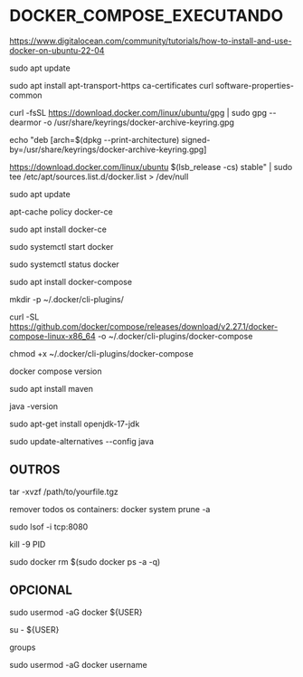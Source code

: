 # DOCKER_COMPOSE_EXECUTANDO

https://www.digitalocean.com/community/tutorials/how-to-install-and-use-docker-on-ubuntu-22-04


sudo apt update

sudo apt install apt-transport-https ca-certificates curl software-properties-common

curl -fsSL https://download.docker.com/linux/ubuntu/gpg | sudo gpg --dearmor -o /usr/share/keyrings/docker-archive-keyring.gpg

echo "deb [arch=$(dpkg --print-architecture) signed-by=/usr/share/keyrings/docker-archive-keyring.gpg] 

https://download.docker.com/linux/ubuntu $(lsb_release -cs) stable" | sudo tee /etc/apt/sources.list.d/docker.list > /dev/null

  sudo apt update

apt-cache policy docker-ce

sudo apt install docker-ce

sudo systemctl start docker

sudo systemctl status docker

sudo apt  install docker-compose 

mkdir -p ~/.docker/cli-plugins/

curl -SL https://github.com/docker/compose/releases/download/v2.27.1/docker-compose-linux-x86_64 -o ~/.docker/cli-plugins/docker-compose

chmod +x ~/.docker/cli-plugins/docker-compose

docker compose version

sudo apt install maven

java -version

sudo apt-get install openjdk-17-jdk 

sudo update-alternatives --config java

## OUTROS

tar -xvzf /path/to/yourfile.tgz

remover todos os containers: docker system prune -a

sudo lsof -i tcp:8080

kill -9 PID 

sudo docker rm $(sudo docker ps -a -q)

## OPCIONAL

sudo usermod -aG docker ${USER}

su - ${USER}

groups

sudo usermod -aG docker username



